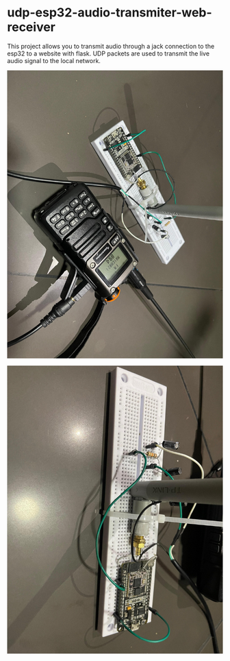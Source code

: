 # udp-esp32-audio-transmiter-web-receiver
This project allows you to transmit audio through a jack connection to the esp32 to a website with flask. UDP packets are used to transmit the live audio signal to the local network.

![Testing conections](imagen1.jpg)

![Esp32 conections](imagen2.jpg)
